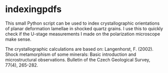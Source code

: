 # indexingpdfs

This small Python script can be used to index crystallographic orientations of planar deformation lamellae in shocked quartz grains. I use this to quickly check if the U-stage measurements I made on the polarization microscope make sense. 


The crystallographic calculations are based on: 
Langenhorst, F. (2002). Shock metamorphism of some minerals: Basic introduction and microstructural observations. Bulletin of the Czech Geological Survey, 77(4), 265-282.

